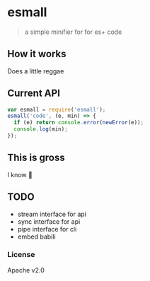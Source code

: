 # esmall

> a simple minifier for for es+ code

## How it works

Does a little reggae

## Current API

```js
var esmall = require('esmall');
esmall('code', (e, min) => {
  if (e) return console.error(newError(e));
  console.log(min);
});
```

## This is gross

I know 🎉

## TODO

* stream interface for api
* sync interface for api
* pipe interface for cli
* embed babili

### License

Apache v2.0